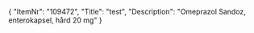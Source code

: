 {
  "ItemNr": "109472",
  "Title": "test",
  "Description": "Omeprazol Sandoz, enterokapsel, hård 20 mg"
}